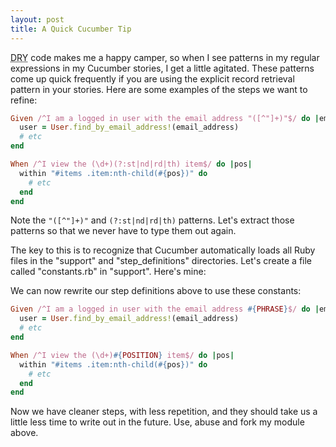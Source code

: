 ```yaml
---
layout: post
title: A Quick Cucumber Tip
---
```


<abbr title="Don't Repeat Yourself">DRY</abbr> code makes me a happy camper, so when I see patterns in my regular expressions in my Cucumber stories, I get a little agitated. These patterns come up quick frequently if you are using the explicit record retrieval pattern in your stories. Here are some examples of the steps we want to refine:

```ruby
Given /^I am a logged in user with the email address "([^"]+)"$/ do |email_address|
  user = User.find_by_email_address!(email_address)
  # etc
end

When /^I view the (\d+)(?:st|nd|rd|th) item$/ do |pos|
  within "#items .item:nth-child(#{pos})" do
    # etc
  end
end
```

Note the <code>"([^"]+)"</code> and <code>(?:st|nd|rd|th)</code> patterns. Let's extract those patterns so that we never have to type them out again.

The key to this is to recognize that Cucumber automatically loads all Ruby files in the "support" and "step_definitions" directories. Let's create a file called "constants.rb" in "support". Here's mine:

<script src="http://gist.github.com/576424.js"> </script>

We can now rewrite our step definitions above to use these constants:

```ruby
Given /^I am a logged in user with the email address #{PHRASE}$/ do |email_address|
  user = User.find_by_email_address!(email_address)
  # etc
end

When /^I view the (\d+)#{POSITION} item$/ do |pos|
  within "#items .item:nth-child(#{pos})" do
    # etc
  end
end
```

Now we have cleaner steps, with less repetition, and they should take us a little less time to write out in the future. Use, abuse and fork my module above.
